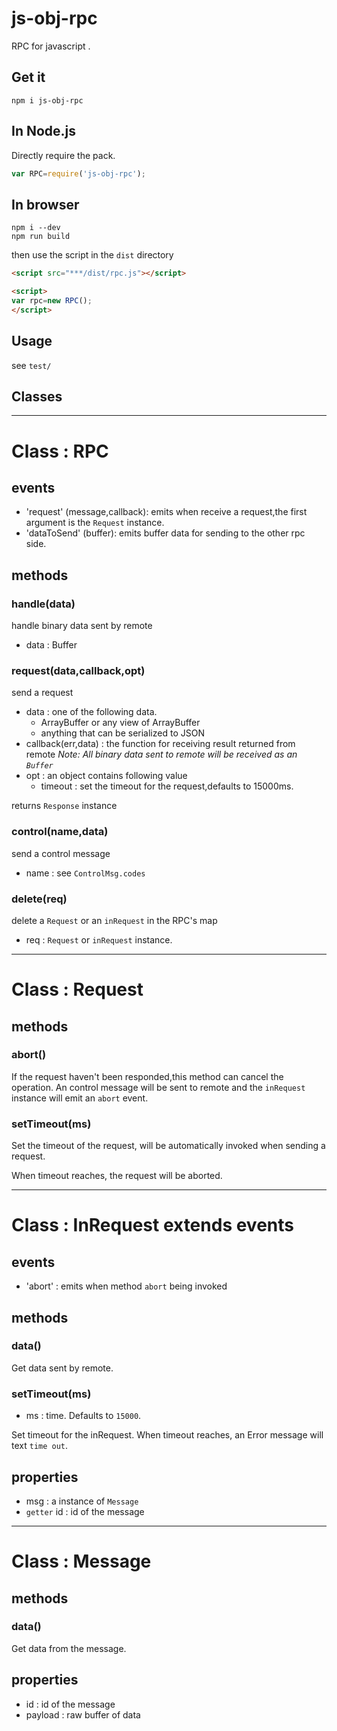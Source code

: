 # js-obj-rpc

RPC for javascript .

## Get it
```
npm i js-obj-rpc
```

## In Node.js
Directly require the pack. 
```javascript
var RPC=require('js-obj-rpc');
```

## In browser
```
npm i --dev
npm run build
```
then use the script in the `dist` directory
```html
<script src="***/dist/rpc.js"></script>

<script>
var rpc=new RPC();
</script>
```

## Usage

see `test/`

## Classes

------

# Class : RPC

## events
* 'request'  (message,callback): emits when receive a request,the first argument is the `Request` instance.
* 'dataToSend' (buffer): emits buffer data for sending to the other rpc side.

## methods

### handle(data)

handle binary data sent by remote

* data : Buffer

### request(data,callback,opt)

send a request

* data : one of the following data.
    * ArrayBuffer or any view of ArrayBuffer
    * anything that can be serialized to JSON
* callback(err,data) : the function for receiving result returned from remote 
        *Note: All binary data sent to remote will be received as an `Buffer`*
* opt : an object contains following value
    * timeout : set the timeout for the request,defaults to 15000ms.

returns `Response` instance

### control(name,data)

send a control message

* name : see `ControlMsg.codes`

### delete(req)

delete a `Request` or an `inRequest` in the RPC's map

* req : `Request` or `inRequest` instance.

------

# Class : Request

## methods

### abort()

If the request haven't been responded,this method can cancel the operation.
An control message will be sent to remote and the `inRequest` instance will emit an `abort` event.

### setTimeout(ms)

Set the timeout of the request, will be automatically invoked when sending a request.

When timeout reaches, the request will be aborted.

------

# Class : InRequest extends events

## events
* 'abort' : emits when method `abort` being invoked

## methods
### data()

Get data sent by remote.

### setTimeout(ms)
* ms : time. Defaults to `15000`.

Set timeout for the inRequest. When timeout reaches, an Error message will text `time out`.

## properties
* msg : a instance of `Message`
* `getter` id : id of the message

------

# Class : Message

## methods

### data()

Get data from the message.

## properties

* id : id of the message
* payload : raw buffer of data
